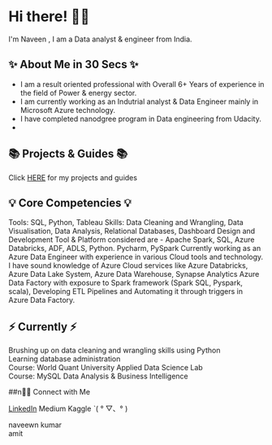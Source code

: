 # Hi there! 🙋🏻                                                        
                                 

I'm Naveen , I am a Data analyst & engineer from India.  


## ✨ About Me in 30 Secs ✨

- I am a result oriented professional with Overall 6+ Years of experience in the field of Power & energy sector.  
- I am currently working as an Indutrial analyst & Data Engineer mainly in Microsoft Azure technology. 
- I have completed nanodgree program in Data engineering from Udacity.
- 


## 📚 Projects & Guides 📚

Click [HERE]() for my projects and guides


## 💡 Core Competencies 💡

Tools: SQL, Python, Tableau
Skills: Data Cleaning and Wrangling, Data Visualisation, Data Analysis, Relational Databases, Dashboard Design and Development
Tool & Platform considered are - Apache Spark, SQL, Azure Databricks, ADF, ADLS, Python. Pycharm, PySpark
Currently working as an Azure Data Engineer with experience in various Cloud tools and technology. I have sound knowledge of Azure Cloud services like Azure Databricks, Azure Data Lake System, Azure Data Warehouse, Synapse Analytics Azure Data Factory with exposure to Spark framework (Spark SQL, Pyspark, scala), Developing ETL Pipelines and Automating it through triggers in Azure Data Factory.

## ⚡️ Currently ⚡️

Brushing up on data cleaning and wrangling skills using Python  
Learning database administration  
Course: World Quant University Applied Data Science Lab  
Course: MySQL Data Analysis & Business Intelligence  

##n🙌🏻 Connect with Me

[LinkedIn]()
Medium
Kaggle ˋ( ° ▽、° ) 

naveewn kumar   
amit 



